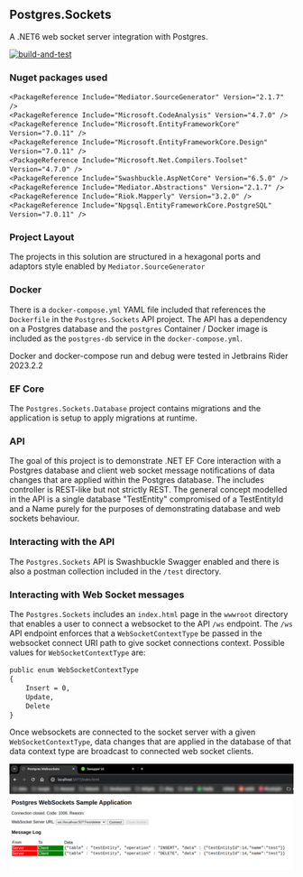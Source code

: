 ## Postgres.Sockets
A .NET6 web socket server integration with Postgres.

[![build-and-test](https://github.com/bebo-dot-dev/Csharp.Postgres.Sockets/actions/workflows/dotnet.yml/badge.svg)](https://github.com/bebo-dot-dev/Csharp.Postgres.Sockets/actions/workflows/dotnet.yml)

### Nuget packages used
```
<PackageReference Include="Mediator.SourceGenerator" Version="2.1.7" />
<PackageReference Include="Microsoft.CodeAnalysis" Version="4.7.0" />
<PackageReference Include="Microsoft.EntityFrameworkCore" Version="7.0.11" />
<PackageReference Include="Microsoft.EntityFrameworkCore.Design" Version="7.0.11" />
<PackageReference Include="Microsoft.Net.Compilers.Toolset" Version="4.7.0" />
<PackageReference Include="Swashbuckle.AspNetCore" Version="6.5.0" />
<PackageReference Include="Mediator.Abstractions" Version="2.1.7" />
<PackageReference Include="Riok.Mapperly" Version="3.2.0" />
<PackageReference Include="Npgsql.EntityFrameworkCore.PostgreSQL" Version="7.0.11" />
```

### Project Layout
The projects in this solution are structured in a hexagonal ports and adaptors style enabled by `Mediator.SourceGenerator`

### Docker
There is a `docker-compose.yml` YAML file included that references the `Dockerfile` in the `Postgres.Sockets` API project.
The API has a dependency on a Postgres database and the `postgres` Container / Docker image
is included as the `postgres-db` service in the `docker-compose.yml`.

Docker and docker-compose run and debug were tested in Jetbrains Rider 2023.2.2

### EF Core
The `Postgres.Sockets.Database` project contains migrations and the application is setup to apply migrations at runtime.

### API
The goal of this project is to demonstrate .NET EF Core interaction with a Postgres database and client web socket message
notifications of data changes that are applied within the Postgres database. The includes controller is REST-like
but not strictly REST. The general concept modelled in the API is a single database "TestEntity" compromised of a
TestEntityId and a Name purely for the purposes of demonstrating database and web sockets behaviour. 

### Interacting with the API
The `Postgres.Sockets` API is Swashbuckle Swagger enabled and there is also a postman collection included in the `/test` directory.

### Interacting with Web Socket messages
The `Postgres.Sockets` includes an `index.html` page in the `wwwroot` directory that enables a user to connect a 
websocket to the API `/ws` endpoint. The `/ws` API endpoint enforces that a `WebSocketContextType` be passed in the 
websocket connect URI path to give socket connections context. Possible values for `WebSocketContextType` are:

```
public enum WebSocketContextType
{
    Insert = 0,
    Update,
    Delete
}
```

Once websockets are connected to the socket server with a given `WebSocketContextType`, data changes that are applied in 
the database of that data context type are broadcast to connected web socket clients.

![sockets screenshot](media/sockets.png?raw=true "Screenshot")
